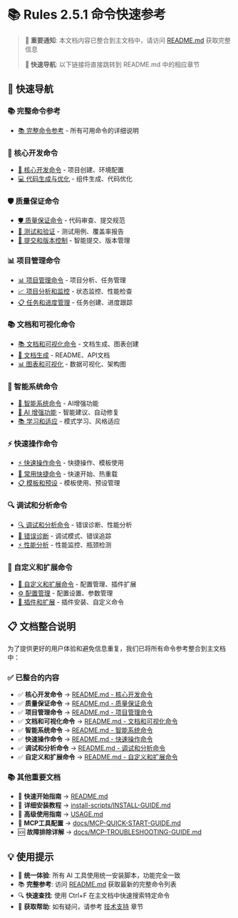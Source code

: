 # 📚 Rules 2.5.1 命令快速参考

> **📢 重要通知**: 本文档内容已整合到主文档中，请访问 [README.md](README.md) 获取完整信息
>
> **🎯 快速导航**: 以下链接将直接跳转到 README.md 中的相应章节

## 📖 快速导航

### 📚 完整命令参考
- [📚 完整命令参考](README.md#-完整命令参考) - 所有可用命令的详细说明

### 🔧 核心开发命令
- [🔧 核心开发命令](README.md#-核心开发命令) - 项目创建、环境配置
- [💻 代码生成与优化](README.md#-代码生成与优化) - 组件生成、代码优化

### 🛡️ 质量保证命令
- [🛡️ 质量保证命令](README.md#️-质量保证命令) - 代码审查、提交规范
- [🧪 测试和验证](README.md#-测试和验证) - 测试用例、覆盖率报告
- [📝 提交和版本控制](README.md#-提交和版本控制) - 智能提交、版本管理

### 📊 项目管理命令
- [📊 项目管理命令](README.md#-项目管理命令) - 项目分析、任务管理
- [📈 项目分析和监控](README.md#-项目分析和监控) - 状态监控、性能检查
- [📋 任务和进度管理](README.md#-任务和进度管理) - 任务创建、进度跟踪

### 📚 文档和可视化命令
- [📚 文档和可视化命令](README.md#-文档和可视化命令) - 文档生成、图表创建
- [📖 文档生成](README.md#-文档生成) - README、API文档
- [📊 图表和可视化](README.md#-图表和可视化) - 数据可视化、架构图

### 🧠 智能系统命令
- [🧠 智能系统命令](README.md#-智能系统命令) - AI增强功能
- [🤖 AI 增强功能](README.md#-ai-增强功能) - 智能建议、自动修复
- [📚 学习和适应](README.md#-学习和适应) - 模式学习、风格适应

### ⚡ 快速操作命令
- [⚡ 快速操作命令](README.md#-快速操作命令) - 快捷操作、模板使用
- [🚀 常用快捷命令](README.md#-常用快捷命令) - 快速开始、热重载
- [📋 模板和预设](README.md#-模板和预设) - 模板使用、预设管理

### 🔍 调试和分析命令
- [🔍 调试和分析命令](README.md#-调试和分析命令) - 错误诊断、性能分析
- [🐛 错误诊断](README.md#-错误诊断) - 调试模式、错误追踪
- [⚡ 性能分析](README.md#-性能分析) - 性能监控、瓶颈检测

### 🎨 自定义和扩展命令
- [🎨 自定义和扩展命令](README.md#-自定义和扩展命令) - 配置管理、插件扩展
- [⚙️ 配置管理](README.md#️-配置管理) - 配置设置、参数管理
- [🔌 插件和扩展](README.md#-插件和扩展) - 插件安装、自定义命令

## 📋 文档整合说明

为了提供更好的用户体验和避免信息重复，我们已将所有命令参考整合到主文档中：

### ✅ 已整合的内容
- ✅ **核心开发命令** → [README.md - 核心开发命令](README.md#-核心开发命令)
- ✅ **质量保证命令** → [README.md - 质量保证命令](README.md#️-质量保证命令)
- ✅ **项目管理命令** → [README.md - 项目管理命令](README.md#-项目管理命令)
- ✅ **文档和可视化命令** → [README.md - 文档和可视化命令](README.md#-文档和可视化命令)
- ✅ **智能系统命令** → [README.md - 智能系统命令](README.md#-智能系统命令)
- ✅ **快速操作命令** → [README.md - 快速操作命令](README.md#-快速操作命令)
- ✅ **调试和分析命令** → [README.md - 调试和分析命令](README.md#-调试和分析命令)
- ✅ **自定义和扩展命令** → [README.md - 自定义和扩展命令](README.md#-自定义和扩展命令)

### 📚 其他重要文档
- 📖 **快速开始指南** → [README.md](README.md)
- 📖 **详细安装教程** → [install-scripts/INSTALL-GUIDE.md](install-scripts/INSTALL-GUIDE.md)
- 🔧 **高级使用指南** → [USAGE.md](USAGE.md)
- 🔧 **MCP工具配置** → [docs/MCP-QUICK-START-GUIDE.md](docs/MCP-QUICK-START-GUIDE.md)
- 🆘 **故障排除详解** → [docs/MCP-TROUBLESHOOTING-GUIDE.md](docs/MCP-TROUBLESHOOTING-GUIDE.md)

## 💡 使用提示

- 🎯 **统一体验**: 所有 AI 工具使用统一安装脚本，功能完全一致
- 📚 **完整参考**: 访问 [README.md](README.md) 获取最新的完整命令列表
- 🔍 **快速查找**: 使用 Ctrl+F 在主文档中快速搜索特定命令
- 💬 **获取帮助**: 如有疑问，请参考 [技术支持](README.md#-技术支持) 章节